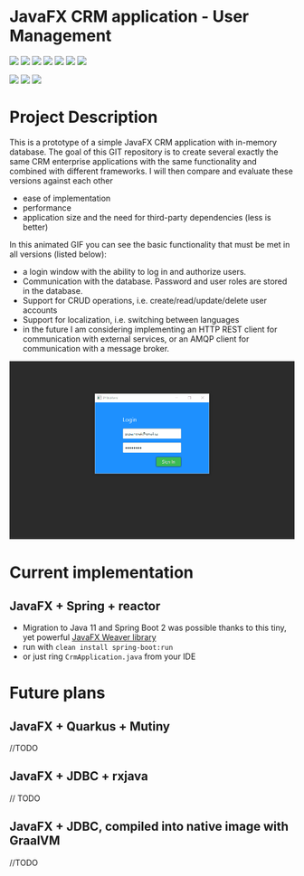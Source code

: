 # JavaFX CRM application - User Management

<p align="left">
    <img src="https://img.shields.io/badge/Java-v1.11-green.svg"/>
    <img src="https://img.shields.io/badge/JavaFX-v1.16-green.svg"/>
    <img src="https://img.shields.io/badge/JavaFX_Weaver-v1.3.0-green.svg"/>
    <img src="https://img.shields.io/badge/Spring Boot-v2.5.2-green.svg"/>
    <img src="https://img.shields.io/badge/h2-v1.4.1-green.svg"/>
    <img src="https://img.shields.io/badge/reactor_core-v3.4.7-green.svg"/>
    <img src="https://img.shields.io/badge/reactorfx-v2.0.0-green.svg"/>
</p>

<p align="left">
    <img src="https://img.shields.io/badge/status-UNDER CONSTRUCTION-red.svg" />
    <img src="https://img.shields.io/badge/maintainer-hexencode-blue.svg" />
    <img src="https://img.shields.io/badge/license-MIT-blue.svg" />
</p>

# Project Description
This is a prototype of a simple JavaFX CRM application with in-memory database. The goal of this GIT repository is to create several exactly the same CRM enterprise applications with the same functionality and combined with different frameworks. I will then compare and evaluate these versions against each other
* ease of implementation
* performance
* application size and the need for third-party dependencies (less is better)

In this animated GIF you can see the basic functionality that must be met in all versions (listed below):
* a login window with the ability to log in and authorize users. 
* Communication with the database. Password and user roles are stored in the database.
* Support for CRUD operations, i.e. create/read/update/delete user accounts
* Support for localization, i.e. switching between languages
* in the future I am considering implementing an HTTP REST client for communication with external services, or an AMQP client for communication with a message broker. 

![](doc/screenshot.gif)

# Current implementation
## JavaFX + Spring + reactor
* Migration to Java 11 and Spring Boot 2 was possible thanks to this tiny, yet powerful [JavaFX Weaver library](https://github.com/rgielen/javafx-weaver)
* run with ```clean install spring-boot:run``` 
* or just ring ```CrmApplication.java``` from your IDE

# Future plans
## JavaFX + Quarkus + Mutiny
//TODO

## JavaFX + JDBC + rxjava
// TODO

## JavaFX + JDBC, compiled into native image with GraalVM
//TODO